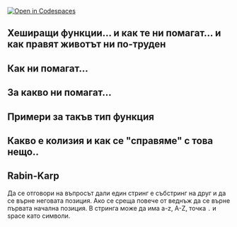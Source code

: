 [![Open in Codespaces](https://classroom.github.com/assets/launch-codespace-f4981d0f882b2a3f0472912d15f9806d57e124e0fc890972558857b51b24a6f9.svg)](https://classroom.github.com/open-in-codespaces?assignment_repo_id=9654826)
## Хеширащи функции... и как те ни помагат... и как правят животът ни по-труден


## Как ни помагат...
## За какво ни помагат...
## Примери за такъв тип функция
## Какво е колизия и как се "справяме" с това нещо..


## Rabin-Karp
Да се отговори на въпросът дали един стринг е събстринг на друг и да се върне неговата позиция.
Ако се среща повече от веднъж да се върне първата начална позиция.
В стринга може да има a-z, A-Z, точка `.` и space като символи.
